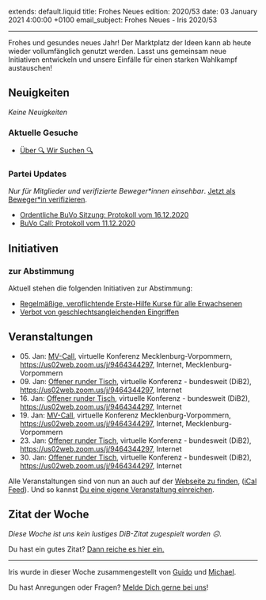 
extends: default.liquid
title: Frohes Neues
edition: 2020/53
date: 03 January 2021 4:00:00 +0100
email_subject: Frohes Neues - Iris 2020/53

---
Frohes und gesundes neues Jahr! Der Marktplatz der Ideen kann ab heute wieder vollumfänglich genutzt werden. Lasst uns gemeinsam neue Initiativen entwickeln und unsere Einfälle für einen starken Wahlkampf austauschen!

## Neuigkeiten

_Keine Neuigkeiten_

### Aktuelle Gesuche

 - [Über 🔍 Wir Suchen 🔍](https://marktplatz.bewegung.jetzt/t/ueber-wir-suchen/8837)

### Partei Updates

_Nur für Mitglieder und verifizierte Beweger\*innen einsehbar_. [Jetzt als Beweger\*in verifizieren](https://bewegung.jetzt/bewegerin-werden/).

 - [Ordentliche BuVo Sitzung: Protokoll vom 16.12.2020](https://marktplatz.bewegung.jetzt/t/ordentliche-buvo-sitzung-protokoll-vom-16-12-2020/36910)
 - [BuVo Call: Protokoll vom 11.12.2020](https://marktplatz.bewegung.jetzt/t/buvo-call-protokoll-vom-11-12-2020/36839)

## Initiativen

### zur Abstimmung
Aktuell stehen die folgenden Initiativen zur Abstimmung:

 - [Regelmäßige, verpflichtende Erste-Hilfe Kurse für alle Erwachsenen](https://abstimmen.bewegung.jetzt/initiative/302-regelmaige-verpflichtende-erste-hilfe-kurse-fur-alle-erwachsenen)
 - [Verbot von geschlechtsangleichenden Eingriffen](https://abstimmen.bewegung.jetzt/initiative/306-verbot-von-geschlechtsangleichenden-eingriffen)

## Veranstaltungen

 - 05.&nbsp;Jan: [MV-Call](https://bewegung.jetzt/veranstaltungen/mv-call-2/), virtuelle Konferenz Mecklenburg-Vorpommern, https://us02web.zoom.us/j/9464344297, Internet, Mecklenburg-Vorpommern
 - 09.&nbsp;Jan: [Offener runder Tisch](https://bewegung.jetzt/veranstaltungen/offener-runder-tisch-2021-01-09/), virtuelle Konferenz - bundesweit (DiB2), https://us02web.zoom.us/j/9464344297, Internet
 - 16.&nbsp;Jan: [Offener runder Tisch](https://bewegung.jetzt/veranstaltungen/offener-runder-tisch-2021-01-16/), virtuelle Konferenz - bundesweit (DiB2), https://us02web.zoom.us/j/9464344297, Internet
 - 19.&nbsp;Jan: [MV-Call](https://bewegung.jetzt/veranstaltungen/mv-call-2/), virtuelle Konferenz Mecklenburg-Vorpommern, https://us02web.zoom.us/j/9464344297, Internet, Mecklenburg-Vorpommern
 - 23.&nbsp;Jan: [Offener runder Tisch](https://bewegung.jetzt/veranstaltungen/offener-runder-tisch-2021-01-23/), virtuelle Konferenz - bundesweit (DiB2), https://us02web.zoom.us/j/9464344297, Internet
 - 30.&nbsp;Jan: [Offener runder Tisch](https://bewegung.jetzt/veranstaltungen/offener-runder-tisch-2021-01-30/), virtuelle Konferenz - bundesweit (DiB2), https://us02web.zoom.us/j/9464344297, Internet


Alle Veranstaltungen sind von nun an auch auf der [Webseite zu finden](https://bewegung.jetzt/veranstaltungen/), ([iCal Feed](https://bewegung.jetzt/?ical=1)). Und so kannst [Du eine eigene Veranstaltung einreichen](https://marktplatz.bewegung.jetzt/t/eine-veranstaltung-auf-der-webseite-einreichen/21379).


## Zitat der Woche
_Diese Woche ist uns kein lustiges DiB-Zitat zugespielt worden ☹._

Du hast ein gutes Zitat? [Dann reiche es hier ein.](https://marktplatz.bewegung.jetzt/t/fortsetzung-lustige-dib-zitate/24431)


---

Iris wurde in dieser Woche zusammengestellt von [Guido](https://marktplatz.bewegung.jetzt/u/Guido/) und [Michael](https://marktplatz.bewegung.jetzt/u/MichaelVoss/).

Du hast Anregungen oder Fragen? [Melde Dich gerne bei uns](https://marktplatz.bewegung.jetzt/t/neu-iris-die-woechtliche-zusammenfasssung-zum-sonntagsbrunch/10990)!

